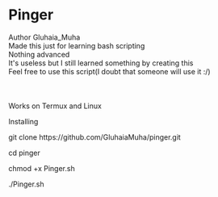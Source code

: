 # Pinger </br>
Author Gluhaia_Muha </br>
Made this just for learning bash scripting </br>
Nothing advanced </br>
It's useless but I still learned something by creating this </br>
Feel free to use this script(I doubt that someone will use it :/) </br>
</br>
</br>
</br>
Works on Termux and Linux
<p>Installing</p>
<p>git clone https://github.com/GluhaiaMuha/pinger.git</p>
<p>cd pinger</p>
<p>chmod +x Pinger.sh</p>
<p>./Pinger.sh</p>

